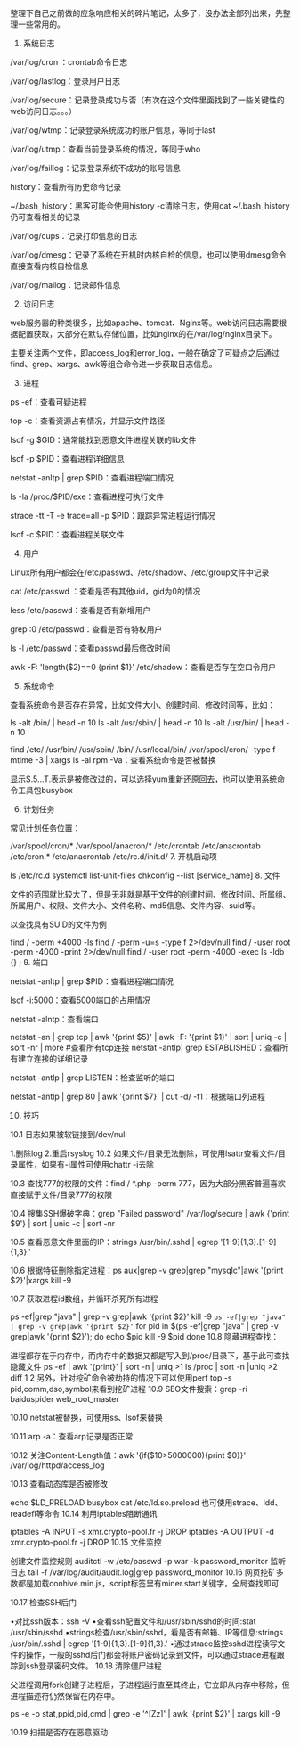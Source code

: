 整理下自己之前做的应急响应相关的碎片笔记，太多了，没办法全部列出来，先整理一些常用的。

1. 系统日志

/var/log/cron ：crontab命令日志

/var/log/lastlog：登录用户日志

/var/log/secure：记录登录成功与否（有次在这个文件里面找到了一些关键性的web访问日志。。。）

/var/log/wtmp：记录登录系统成功的账户信息，等同于last

/var/log/utmp：查看当前登录系统的情况，等同于who

/var/log/faillog：记录登录系统不成功的账号信息

history：查看所有历史命令记录

~/.bash_history：黑客可能会使用history -c清除日志，使用cat ~/.bash_history仍可查看相关的记录

/var/log/cups：记录打印信息的日志

/var/log/dmesg：记录了系统在开机时内核自检的信息，也可以使用dmesg命令直接查看内核自检信息

/var/log/mailog：记录邮件信息

2. 访问日志

web服务器的种类很多，比如apache、tomcat、Nginx等。web访问日志需要根据配置获取，大部分在默认存储位置，比如nginx的在/var/log/nginx目录下。

主要关注两个文件，即access_log和error_log，一般在确定了可疑点之后通过find、grep、xargs、awk等组合命令进一步获取日志信息。

3. 进程

ps -ef：查看可疑进程

top -c：查看资源占有情况，并显示文件路径

lsof -g $GID：通常能找到恶意文件进程关联的lib文件

lsof -p $PID：查看进程详细信息

netstat -anltp | grep $PID：查看进程端口情况

ls -la /proc/$PID/exe：查看进程可执行文件

strace -tt -T -e trace=all -p $PID：跟踪异常进程运行情况

lsof -c $PID：查看进程关联文件

4. 用户

Linux所有用户都会在/etc/passwd、/etc/shadow、/etc/group文件中记录

cat /etc/passwd ：查看是否有其他uid，gid为0的情况

less /etc/passwd：查看是否有新增用户

grep :0 /etc/passwd：查看是否有特权用户

ls -l /etc/passwd：查看passwd最后修改时间

awk -F: 'length($2)==0 {print $1}' /etc/shadow：查看是否存在空口令用户

5. 系统命令

查看系统命令是否存在异常，比如文件大小、创建时间、修改时间等，比如：

ls -alt /bin/ | head -n 10
ls -alt /usr/sbin/ | head -n 10
ls -alt /usr/bin/ | head -n 10

find /etc/ /usr/bin/ /usr/sbin/ /bin/ /usr/local/bin/ /var/spool/cron/ -type f -mtime -3 | xargs ls -al
rpm -Va：查看系统命令是否被替换

显示S.5…T.表示是被修改过的，可以选择yum重新还原回去，也可以使用系统命令工具包busybox

6. 计划任务

常见计划任务位置：

/var/spool/cron/*
/var/spool/anacron/*
/etc/crontab
/etc/anacrontab
/etc/cron.*
/etc/anacrontab
/etc/rc.d/init.d/
7. 开机启动项

ls /etc/rc.d
systemctl list-unit-files
chkconfig --list [service_name]
8. 文件

文件的范围就比较大了，但是无非就是基于文件的创建时间、修改时间、所属组、所属用户、权限、文件大小、文件名称、md5信息、文件内容、suid等。

以查找具有SUID的文件为例

find / -perm +4000 -ls
find / -perm -u=s -type f 2>/dev/null
find / -user root -perm -4000 -print 2>/dev/null
find / -user root -perm -4000 -exec ls -ldb {} \;
9. 端口

netstat -anltp | grep $PID：查看进程端口情况

lsof -i:5000：查看5000端口的占用情况

netstat -alntp：查看端口

netstat -an | grep tcp | awk '{print $5}' | awk -F: '{print $1}' | sort | uniq -c | sort -nr | more #查看所有tcp连接
netstat -antlp| grep ESTABLISHED：查看所有建立连接的详细记录

netstat -antlp | grep LISTEN：检查监听的端口

netstat -antlp | grep 80 | awk '{print $7}' | cut -d/ -f1：根据端口列进程

10. 技巧

10.1 日志如果被软链接到/dev/null

1.删除log
2.重启rsyslog
10.2 如果文件/目录无法删除，可使用lsattr查看文件/目录属性，如果有-i属性可使用chattr -i去除

10.3 查找777的权限的文件：find / *.php -perm 777，因为大部分黑客普遍喜欢直接赋于文件/目录777的权限

10.4 搜集SSH爆破字典：grep "Failed password" /var/log/secure | awk {'print $9'} | sort | uniq -c | sort -nr

10.5 查看恶意文件里面的IP：strings /usr/bin/.sshd | egrep '[1-9]{1,3}\.[1-9]{1,3}\.'

10.6 根据特征删除指定进程：ps aux|grep -v grep|grep "mysqlc"|awk '{print $2}'|xargs kill -9

10.7 获取进程id数组，并循环杀死所有进程

ps -ef|grep "java" | grep -v grep|awk '{print $2}'
kill -9 `ps -ef|grep "java" | grep -v grep|awk '{print $2}'`
for pid in $(ps -ef|grep "java" | grep -v grep|awk '{print $2}'); do
  echo $pid
  kill -9 $pid
done
10.8 隐藏进程查找：

进程都存在于内存中，而内存中的数据又都是写入到/proc/目录下，基于此可查找隐藏文件
ps -ef | awk '{print}' | sort -n | uniq >1
ls /proc | sort -n |uniq >2
diff 1 2
另外，针对挖矿命令被劫持的情况下可以使用perf top -s pid,comm,dso,symbol来看到挖矿进程
10.9 SEO文件搜索：grep -ri baiduspider web_root_master

10.10 netstat被替换，可使用ss、lsof来替换

10.11 arp -a：查看arp记录是否正常

10.12 关注Content-Length值：awk '{if($10>5000000){print $0}}' /var/log/httpd/access_log

10.13 查看动态库是否被修改

echo $LD_PRELOAD
busybox cat /etc/ld.so.preload
也可使用strace、ldd、readefl等命令
10.14 利用iptables阻断通讯

iptables -A INPUT -s xmr.crypto-pool.fr -j DROP
iptables -A OUTPUT -d xmr.crypto-pool.fr -j DROP
10.15 文件监控

创建文件监控规则
auditctl -w /etc/passwd -p war -k password_monitor
监听日志
tail -f /var/log/audit/audit.log|grep password_monitor
10.16 网页挖矿多数都是加载conhive.min.js，script标签里有miner.start关键字，全局查找即可

10.17 检查SSH后门

•对比ssh版本：ssh -V
•查看ssh配置文件和/usr/sbin/sshd的时间:stat /usr/sbin/sshd
•strings检查/usr/sbin/sshd，看是否有邮箱、IP等信息:strings /usr/bin/.sshd | egrep '[1-9]{1,3}\.[1-9]{1,3}\.'
•通过strace监控sshd进程读写文件的操作，一般的sshd后门都会将账户密码记录到文件，可以通过strace进程跟踪到ssh登录密码文件。
10.18 清除僵尸进程

父进程调用fork创建子进程后，子进程运行直至其终止，它立即从内存中移除，但进程描述符仍然保留在内存中。

ps -e -o stat,ppid,pid,cmd | grep -e '^[Zz]' | awk '{print $2}' | xargs kill -9

10.19 扫描是否存在恶意驱动